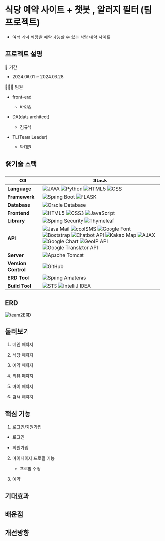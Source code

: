 # 식당 예약 사이트 + 챗봇 , 알러지 필터 (팀 프로젝트)
  - 여러 가지 식당을 예약 가능할 수 있는 식당 예약 사이트
  




## 프로젝트 설명

📝 기간
- 2024.06.01 ~ 2024.06.28

👨‍👦‍👦 팀원

- front-end
    - 박인호
     

- DA(data architect)
    - 김규식
      
- TL(Team Leader)
    - 박대원
      


## 🛠기술 스택
| OS | Stack |
| --- | --- |
| **Language** | ![JAVA](https://img.shields.io/badge/JAVA-ED272C?style=flat-square&logo=oracle&logoColor=white) ![Python](https://img.shields.io/badge/Python-3776AB?style=flat-square&logo=python&logoColor=white) ![HTML5](https://img.shields.io/badge/HTML5-E34F26?style=flat-square&logo=html5&logoColor=white) ![CSS](https://img.shields.io/badge/CSS-ED272C?style=flat-square&logo=css3&logoColor=white) |
| **Framework** | ![Spring Boot](https://img.shields.io/badge/Spring%20Boot-6DB33F?style=flat-square&logo=springboot&logoColor=white) ![FLASK](https://img.shields.io/badge/FLASK-357487?style=flat-square&logo=flask&logoColor=white) |
| **Database** | ![Oracle Database](https://img.shields.io/badge/Oracle-F80000?style=flat-square&logo=oracle&logoColor=white) |
| **Frontend** | ![HTML5](https://img.shields.io/badge/HTML5-E34F26?style=flat-square&logo=html5&logoColor=white) ![CSS3](https://img.shields.io/badge/CSS3-1572B6?style=flat-square&logo=css3&logoColor=white) ![JavaScript](https://img.shields.io/badge/JavaScript-F7DF1E?style=flat-square&logo=javascript&logoColor=black) |
| **Library** | ![Spring Security](https://img.shields.io/badge/Spring%20Security-6DB33F?style=flat-square&logo=springsecurity&logoColor=white) ![Thymeleaf](https://img.shields.io/badge/Thymeleaf-005F0F?style=flat-square&logo=thymeleaf&logoColor=white) |
| **API** | ![Java Mail](https://img.shields.io/badge/Java%20Mail-3a75b0?style=flat-square) ![coolSMS](https://img.shields.io/badge/cool%20SMS-f7943a?style=flat-square) ![Google Font](https://img.shields.io/badge/Google%20Font-4285F4?style=flat-square&logo=googlefonts&logoColor=white) ![Bootstrap](https://img.shields.io/badge/Bootstrap-7952B3?style=flat-square&logo=bootstrap&logoColor=white) ![Chatbot API](https://img.shields.io/badge/Chatbot%20API-FF8800?style=flat-square&logo=dialogflow&logoColor=white) ![Kakao Map](https://img.shields.io/badge/Kakao%20Map-FFCD00?style=flat-square&logo=kakaotalk&logoColor=black) ![AJAX](https://img.shields.io/badge/AJAX-007FFF?style=flat-square&logo=ajax&logoColor=white) ![Google Chart](https://img.shields.io/badge/Google%20Chart-4285F4?style=flat-square&logo=google&logoColor=white) ![GeoIP API](https://img.shields.io/badge/GeoIP%20API-4A90E2?style=flat-square&logo=mapbox&logoColor=white) ![Google Translator API](https://img.shields.io/badge/Google%20Translator%20API-34A853?style=flat-square&logo=googletranslate&logoColor=white) |
| **Server** | ![Apache Tomcat](https://img.shields.io/badge/Apache%20Tomcat-000000?style=flat-square&logo=apachetomcat&logoColor=white) |
| **Version Control** | ![GitHub](https://img.shields.io/badge/GitHub-181717?style=flat-square&logo=github&logoColor=white) |
| **ERD Tool** | ![Spring Amateras](https://img.shields.io/badge/Spring%20Amateras-4A90E2?style=flat-square&logo=spring&logoColor=white) |
| **Build Tool** | ![STS](https://img.shields.io/badge/STS-6DB33F?style=flat-square&logo=spring&logoColor=white) ![IntelliJ IDEA](https://img.shields.io/badge/IntelliJ%20IDEA-000000?style=flat-square&logo=intellijidea&logoColor=white) |




##  ERD
![team2ERD](https://github.com/Daewonhistory/team2_v2sbm3c/assets/135415038/8ded0518-85a1-492a-a085-ebda3f76297d)






## 둘러보기



1. 메인 페이지



2. 식당 페이지


3. 예약 페이지


5. 리뷰 페이지


6. 마이 페이지


7. 검색 페이지




## 핵심 기능

1. 로그인/회원가입

  - 로그인
    
    
  - 회원가입


2. 마이페이지 프로필 기능


   - 프로필 수정
  

 
    

3. 예약 
   
  
  

## 기대효과


## 배운점



## 개선방향

